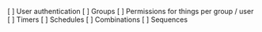 [ ] User authentication
[ ] Groups
[ ] Permissions for things per group / user
[ ] Timers
[ ] Schedules
[ ] Combinations
[ ] Sequences
